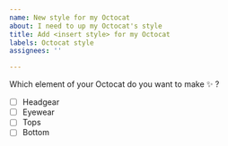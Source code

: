 ```yaml
---
name: New style for my Octocat
about: I need to up my Octocat's style
title: Add <insert style> for my Octocat
labels: Octocat style
assignees: ''

---
```


Which element of your Octocat do you want to make :sparkles: ? 
- [ ] Headgear
- [ ] Eyewear
- [ ] Tops
- [ ] Bottom
